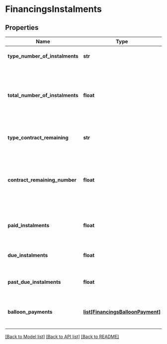 # FinancingsInstalments

## Properties
Name | Type | Description | Notes
------------ | ------------- | ------------- | -------------
**type_number_of_instalments** | **str** | Tipo de prazo total do contrato referente à modalidade de crédito informada. | 
**total_number_of_instalments** | **float** | Prazo Total segundo o tipo (dia, semana, mês, ano) referente à Modalidade de Crédito informada.  [Restrição] Obrigatoriamente deve ser preenchido caso o typeNumberOfInstalments seja diferente de SEM_PRAZO_TOTAL.  | [optional] 
**type_contract_remaining** | **str** | Tipo de prazo remanescente do contrato referente à modalidade de crédito informada.  | 
**contract_remaining_number** | **float** | Prazo Remanescente segundo o tipo (dia, semana, mês, ano) referente à Modalidade de Crédito informada.  [Restrição] Obrigatoriamente deve ser preenchido caso o typeContractRemaining seja diferente de SEM_PRAZO_REMANESCENTE.  | [optional] 
**paid_instalments** | **float** | Quantidade de prestações pagas. (No caso de modalidades que não possuam parcelas, o número de prestações é igual a zero) | 
**due_instalments** | **float** | Quantidade de prestações a vencer.  [Restrição] Obrigatório para modalidades que possuam parcelas.  | [optional] 
**past_due_instalments** | **float** | Quantidade de prestações vencidas.  [Restrição] Obrigatório para modalidades que possuam parcelas.  | [optional] 
**balloon_payments** | [**list[FinancingsBalloonPayment]**](FinancingsBalloonPayment.md) | Lista que traz as datas de vencimento e valor das parcelas não regulares do contrato da modalidade de crédito consultada | [optional] 

[[Back to Model list]](../README.md#documentation-for-models) [[Back to API list]](../README.md#documentation-for-api-endpoints) [[Back to README]](../README.md)

